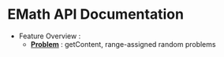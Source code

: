 # EMath API Documentation
* Feature Overview :
  * [**Problem**](https://github.com/ncuemath/emathAPI-Document/blob/master/problem/README.md) : getContent, range-assigned random problems
